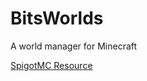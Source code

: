 # BitsWorlds
A world manager for Minecraft

[SpigotMC Resource](https://www.spigotmc.org/resources/bitsworlds.76736/)
